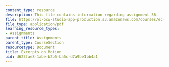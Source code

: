```yaml
---
content_type: resource
description: This file contains information regarding assignment 36.
file: https://ol-ocw-studio-app-production.s3.amazonaws.com/courses/ec-050-recreate-experiments-from-history-inform-the-future-from-the-past-galileo-january-iap-2010/d623fae81abeb2b5ba5cd7a9be1bb4a1_MITEC_050IAP10_assn36.pdf
file_type: application/pdf
learning_resource_types:
- Assignments
parent_title: Assignments
parent_type: CourseSection
resourcetype: Document
title: Excerpts on Motion
uid: d623fae8-1abe-b2b5-ba5c-d7a9be1bb4a1
---
```

